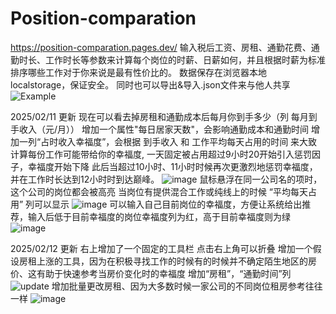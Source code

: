 # Position-comparation
https://position-comparation.pages.dev/
输入税后工资、房租、通勤花费、通勤时长、工作时长等参数来计算每个岗位的时薪、日薪如何，并且根据时薪为标准排序哪些工作对于你来说是最有性价比的。
数据保存在浏览器本地localstorage，保证安全。
同时也可以导出&导入.json文件来与他人共享
![Example](https://github.com/user-attachments/assets/b04c50f5-d76e-493c-9664-d392de103e85)

2025/02/11 更新
现在可以看去掉房租和通勤成本后每月你到手多少（列 每月到手收入（元/月））
增加一个属性"每日居家天数"，会影响通勤成本和通勤时间
增加一列“占时收入幸福度”，会根据 到手收入 和 工作平均每天占用的时间 来大致计算每份工作可能带给你的幸福度,
一天固定被占用超过9小时20开始引入惩罚因子，幸福度开始下降
此后当超过10小时、11小时时候再次更激烈地惩罚幸福度，并在工作时长达到12小时时到达巅峰。
![image](https://github.com/user-attachments/assets/818aa4ec-d987-4024-83be-685eb0d7b159)
鼠标悬浮在同一公司名的项时，这个公司的岗位都会被高亮
当岗位有提供混合工作或纯线上的时候 “平均每天占用” 列可以显示
![image](https://github.com/user-attachments/assets/38f54069-c664-453d-9843-602a3c5c8dd2)
可以输入自己目前岗位的幸福度，方便让系统给出推荐，输入后低于目前幸福度的岗位幸福度列为红，高于目前幸福度则为绿
![image](https://github.com/user-attachments/assets/02740b06-b8ff-4fec-85ca-9d774ef1490c)

2025/02/12 更新
右上增加了一个固定的工具栏 点击右上角可以折叠
增加一个假设房租上涨的工具，因为在积极寻找工作的时候有的时候并不确定陌生地区的房价、这有助于快速参考当房价变化时的幸福度
增加“房租”，“通勤时间”列
![update](https://github.com/user-attachments/assets/28321495-abb4-4d93-8946-b8e75e900bb1)
增加批量更改房租、因为大多数时候一家公司的不同岗位租房参考往往一样
![image](https://github.com/user-attachments/assets/8d87b4b3-e1b4-4b7d-8301-b0b38809429b)
